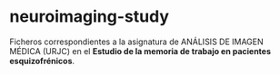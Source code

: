 # neuroimaging-study
Ficheros correspondientes a la asignatura de ANÁLISIS DE IMAGEN MÉDICA (URJC) en el **Estudio de la memoria de trabajo en pacientes esquizofrénicos**.
